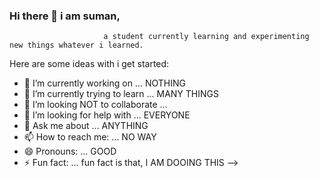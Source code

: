 ### Hi there 👋 i am suman,
                         a student currently learning and experimenting new things whatever i learned.

Here are some ideas with i get started:

- 🔭 I’m currently working on ... NOTHING
- 🌱 I’m currently trying to learn ... MANY THINGS
- 👯 I’m looking NOT to collaborate ...
- 🤔 I’m looking for help with ... EVERYONE
- 💬 Ask me about ... ANYTHING
- 📫 How to reach me: ... NO WAY
- 😄 Pronouns: ... GOOD
- ⚡ Fun fact: ... fun fact is that, I AM DOOING THIS
-->
